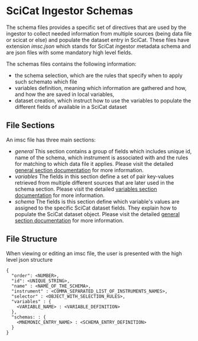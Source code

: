 # SciCat Ingestor Schemas

The schema files provides a specific set of directives that are used by the ingestor to collect needed information from multiple sources (being data file or scicat or else) and populate the dataset entry in SciCat.
These files have extension _imsc.json_ which stands for SciCat *i*ngestor *m*etadata *sc*hema and are json files with some mandatory high level fields.  

The schemas files contains the following information:
- the schema selection, which are the rules that specify when to apply such schemato which file
- variables definition, meaning which information are gathered and how, and how the are saved in local variables,
- dataset creation, which instruct how to use the variables to populate the different fields of available in a SciCat dataset

## File Sections
An imsc file has three main sections:
- *general*
  This section contains a group of fields which includes unique id, name of the schema, which instrument is associated with and the rules for matching to which data file it applies.
  Please visit the detailed [general section documentation](./SCHEMAS_GENERAL_SECTION.md) for more information.
- *variables*
  The fields in this section define a set of pair key-values retrieved from multiple different sources that are later used in the schema section.
  Please visit the detailed [variables section documentation](./SCHEMAS_VARIABLES_SECTION.md) for more information.
- *schema*
  The fields is this section define which variable's values are assigned to the specific SciCat dataset fields. They explain how to populate the SciCat dataset object.
  Please visit the detailed [general section documentation](./SCHEMAS_SCHEMA_SECTION.md) for more information.

## File Structure
When viewing or editing an imsc file, the user is presented with the high level json structure
```
{
  "order": <NUMBER>,
  "id": <UNIQUE_STRING>,
  "name" : <NAME_OF_THE_SCHEMA>,
  "instrument" : <COMMA_SEPARATED_LIST_OF_INSTRUMENTS_NAMES>,
  "selector" : <OBJECT_WITH_SELECTION_RULES>,
  "variables" : {
    <VARIABLE_NAME> : <VARIABLE_DEFINITION>
  },
  "schemas: : {
    <MNEMONIC_ENTRY_NAME> : <SCHEMA_ENTRY_DEFINITION>
  }
}

```
